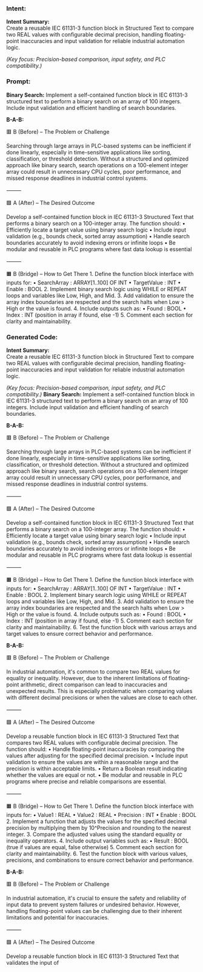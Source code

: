 ### Intent:
**Intent Summary:**  
Create a reusable IEC 61131-3 function block in Structured Text to compare two REAL values with configurable decimal precision, handling floating-point inaccuracies and input validation for reliable industrial automation logic.  

*(Key focus: Precision-based comparison, input safety, and PLC compatibility.)*

### Prompt:
**Binary Search:**
Implement a self-contained function block in IEC 61131-3 structured text to perform a binary search on an array of 100 integers. Include input validation and efficient handling of search boundaries.

**B-A-B:**

🟥 B (Before) – The Problem or Challenge

Searching through large arrays in PLC-based systems can be inefficient if done linearly, especially in time-sensitive applications like sorting, classification, or threshold detection. Without a structured and optimized approach like binary search, search operations on a 100-element integer array could result in unnecessary CPU cycles, poor performance, and missed response deadlines in industrial control systems.

⸻

🟩 A (After) – The Desired Outcome

Develop a self-contained function block in IEC 61131-3 Structured Text that performs a binary search on a 100-integer array. The function should:
	•	Efficiently locate a target value using binary search logic
	•	Include input validation (e.g., bounds check, sorted array assumption)
	•	Handle search boundaries accurately to avoid indexing errors or infinite loops
	•	Be modular and reusable in PLC programs where fast data lookup is essential

⸻

🟧 B (Bridge) – How to Get There
	1.	Define the function block interface with inputs for:
	•	SearchArray : ARRAY[1..100] OF INT
	•	TargetValue : INT
	•	Enable : BOOL
	2.	Implement binary search logic using WHILE or REPEAT loops and variables like Low, High, and Mid.
	3.	Add validation to ensure the array index boundaries are respected and the search halts when Low > High or the value is found.
	4.	Include outputs such as:
	•	Found : BOOL
	•	Index : INT (position in array if found, else -1)
	5.	Comment each section for clarity and maintainability.

### Generated Code:
**Intent Summary:**  
Create a reusable IEC 61131-3 function block in Structured Text to compare two REAL values with configurable decimal precision, handling floating-point inaccuracies and input validation for reliable industrial automation logic.  

*(Key focus: Precision-based comparison, input safety, and PLC compatibility.)*
**Binary Search:**
Implement a self-contained function block in IEC 61131-3 structured text to perform a binary search on an array of 100 integers. Include input validation and efficient handling of search boundaries.

**B-A-B:**

🟥 B (Before) – The Problem or Challenge

Searching through large arrays in PLC-based systems can be inefficient if done linearly, especially in time-sensitive applications like sorting, classification, or threshold detection. Without a structured and optimized approach like binary search, search operations on a 100-element integer array could result in unnecessary CPU cycles, poor performance, and missed response deadlines in industrial control systems.

⸻

🟩 A (After) – The Desired Outcome

Develop a self-contained function block in IEC 61131-3 Structured Text that performs a binary search on a 100-integer array. The function should:
	•	Efficiently locate a target value using binary search logic
	•	Include input validation (e.g., bounds check, sorted array assumption)
	•	Handle search boundaries accurately to avoid indexing errors or infinite loops
	•	Be modular and reusable in PLC programs where fast data lookup is essential

⸻

🟧 B (Bridge) – How to Get There
	1.	Define the function block interface with inputs for:
	•	SearchArray : ARRAY[1..100] OF INT
	•	TargetValue : INT
	•	Enable : BOOL
	2.	Implement binary search logic using WHILE or REPEAT loops and variables like Low, High, and Mid.
	3.	Add validation to ensure the array index boundaries are respected and the search halts when Low > High or the value is found.
	4.	Include outputs such as:
	•	Found : BOOL
	•	Index : INT (position in array if found, else -1)
	5.	Comment each section for clarity and maintainability. 
	6.	Test the function block with various arrays and target values to ensure correct behavior and performance.

**B-A-B:**

🟥 B (Before) – The Problem or Challenge

In industrial automation, it's common to compare two REAL values for equality or inequality. However, due to the inherent limitations of floating-point arithmetic, direct comparison can lead to inaccuracies and unexpected results. This is especially problematic when comparing values with different decimal precisions or when the values are close to each other.

⸻

🟩 A (After) – The Desired Outcome

Develop a reusable function block in IEC 61131-3 Structured Text that compares two REAL values with configurable decimal precision. The function should:
	•	Handle floating-point inaccuracies by comparing the values after adjusting for the specified decimal precision.
	•	Include input validation to ensure the values are within a reasonable range and the precision is within acceptable limits.
	•	Return a Boolean result indicating whether the values are equal or not.
	•	Be modular and reusable in PLC programs where precise and reliable comparisons are essential.

⸻

🟧 B (Bridge) – How to Get There
	1.	Define the function block interface with inputs for:
	•	Value1 : REAL
	•	Value2 : REAL
	•	Precision : INT
	•	Enable : BOOL
	2.	Implement a function that adjusts the values for the specified decimal precision by multiplying them by 10^Precision and rounding to the nearest integer.
	3.	Compare the adjusted values using the standard equality or inequality operators.
	4.	Include output variables such as:
	•	Result : BOOL (true if values are equal, false otherwise)
	5.	Comment each section for clarity and maintainability.
	6.	Test the function block with various values, precisions, and combinations to ensure correct behavior and performance.

**B-A-B:**

🟥 B (Before) – The Problem or Challenge

In industrial automation, it's crucial to ensure the safety and reliability of input data to prevent system failures or undesired behavior. However, handling floating-point values can be challenging due to their inherent limitations and potential for inaccuracies.

⸻

🟩 A (After) – The Desired Outcome

Develop a reusable function block in IEC 61131-3 Structured Text that validates the input of
